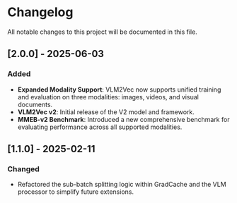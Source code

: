 # Changelog

All notable changes to this project will be documented in this file.

## [2.0.0] - 2025-06-03

### Added
- **Expanded Modality Support**: VLM2Vec now supports unified training and evaluation on three modalities: images, videos, and visual documents.
- **VLM2Vec v2**: Initial release of the V2 model and framework.
- **MMEB-v2 Benchmark**: Introduced a new comprehensive benchmark for evaluating performance across all supported modalities.

## [1.1.0] - 2025-02-11

### Changed
- Refactored the sub-batch splitting logic within GradCache and the VLM processor to simplify future extensions.